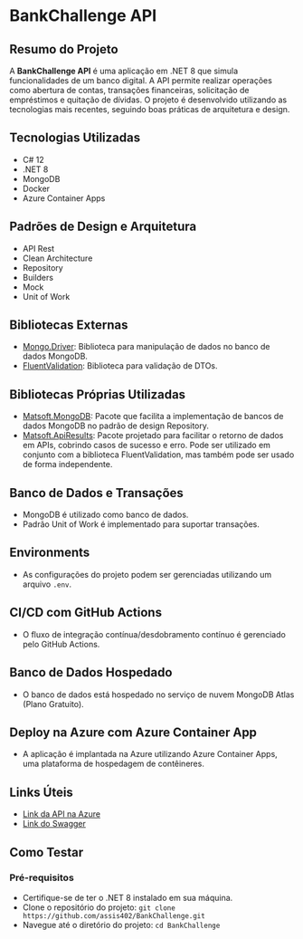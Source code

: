 # BankChallenge API

## Resumo do Projeto

A **BankChallenge API** é uma aplicação em .NET 8 que simula funcionalidades de um banco digital. A API permite realizar operações como abertura de contas, transações financeiras, solicitação de empréstimos e quitação de dívidas. O projeto é desenvolvido utilizando as tecnologias mais recentes, seguindo boas práticas de arquitetura e design.

## Tecnologias Utilizadas

- C# 12
- .NET 8
- MongoDB
- Docker
- Azure Container Apps

## Padrões de Design e Arquitetura

- API Rest
- Clean Architecture
- Repository
- Builders
- Mock
- Unit of Work

## Bibliotecas Externas

- [Mongo.Driver](https://docs.mongodb.com/drivers/csharp): Biblioteca para manipulação de dados no banco de dados MongoDB.
- [FluentValidation](https://fluentvalidation.net/): Biblioteca para validação de DTOs.

## Bibliotecas Próprias Utilizadas

- [Matsoft.MongoDB](https://www.nuget.org/packages/Matsoft.MongoDB): Pacote que facilita a implementação de bancos de dados MongoDB no padrão de design Repository.
- [Matsoft.ApiResults](https://www.nuget.org/packages/Matsoft.ApiResults): Pacote projetado para facilitar o retorno de dados em APIs, cobrindo casos de sucesso e erro. Pode ser utilizado em conjunto com a biblioteca FluentValidation, mas também pode ser usado de forma independente.

## Banco de Dados e Transações

- MongoDB é utilizado como banco de dados.
- Padrão Unit of Work é implementado para suportar transações.

## Environments

- As configurações do projeto podem ser gerenciadas utilizando um arquivo `.env`.

## CI/CD com GitHub Actions

- O fluxo de integração contínua/desdobramento contínuo é gerenciado pelo GitHub Actions.

## Banco de Dados Hospedado

- O banco de dados está hospedado no serviço de nuvem MongoDB Atlas (Plano Gratuito).

## Deploy na Azure com Azure Container App

- A aplicação é implantada na Azure utilizando Azure Container Apps, uma plataforma de hospedagem de contêineres.

## Links Úteis

- [Link da API na Azure](https://bankchallengeapi-app-20231215023.lemonocean-43d2f426.eastus2.azurecontainerapps.io)
- [Link do Swagger](https://bankchallengeapi-app-20231215023.lemonocean-43d2f426.eastus2.azurecontainerapps.io/swagger/index.html)

## Como Testar

### Pré-requisitos

- Certifique-se de ter o .NET 8 instalado em sua máquina.
- Clone o repositório do projeto: `git clone https://github.com/assis402/BankChallenge.git`
- Navegue até o diretório do projeto: `cd BankChallenge`
